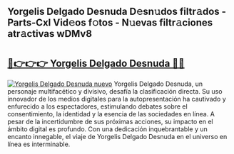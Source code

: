 ## Yorgelis Delgado Desnuda D𝚎sn𝚞dos filtr𝚊dos - Parts-CxI Vid𝚎os f𝚘tos - N𝚞evas filtr𝚊ciones atr𝚊ctivas wDMv8

# <h2><a href="http://mb3lbe.tromn.icu/?c=Yorgelis+Delgado+Desnuda">🔗👉👉👉 Yorgelis Delgado Desnuda 🔗🔗</a></h2>

[![Yorgelis Delgado Desnuda nuevo](https://i.imgur.com/pEAQMta.gif)](http://mb3lbe.tromn.icu/?c=Yorgelis+Delgado+Desnuda)
Yorgelis Delgado Desnuda, un personaje multifacético y divisivo, desafía la clasificación directa. Su uso innovador de los medios digitales para la autopresentación ha cautivado y enfurecido a los espectadores, estimulando debates sobre el consentimiento, la identidad y la esencia de las sociedades en línea. A pesar de la incertidumbre de sus próximas acciones, su impacto en el ámbito digital es profundo. Con una dedicación inquebrantable y un encanto innegable, el viaje de Yorgelis Delgado Desnuda en el universo en línea es interminable.
